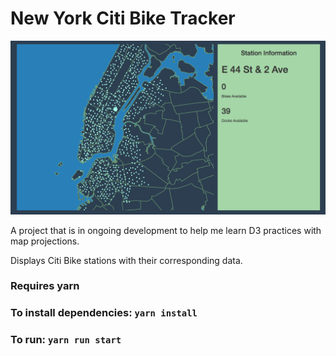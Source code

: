 
# New York Citi Bike Tracker

![alt text](https://github.com/KevinStirling/NewYorkCitiBikeTracker/blob/master/screencap.png)

A project that is in ongoing development to help me learn D3 practices with map projections.

Displays Citi Bike stations with their corresponding data.

### Requires yarn

### To install dependencies: `yarn install`

### To run: `yarn run start`

